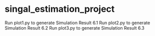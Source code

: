 # singal_estimation_project
Run plot1.py to generate Simulation Result 6.1
Run plot2.py to generate Simulation Result 6.2
Run plot3.py to generate Simulation Result 6.3
